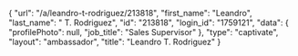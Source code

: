 {
    "url": "\/a\/leandro-t-rodriguez\/213818",
    "first_name": "Leandro",
    "last_name": " T. Rodriguez",
    "id": "213818",
    "login_id": "1759121",
    "data": {
        "profilePhoto": null,
        "job_title": "Sales Supervisor"
    },
    "type": "captivate",
    "layout": "ambassador",
    "title": "Leandro  T. Rodriguez"
}